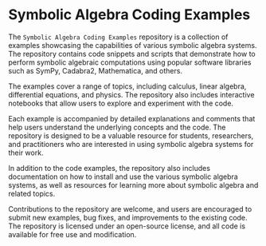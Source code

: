 # Symbolic Algebra Coding Examples

The `Symbolic Algebra Coding Examples` repository is a collection of examples showcasing the capabilities of various symbolic algebra systems. The repository contains code snippets and scripts that demonstrate how to perform symbolic algebraic computations using popular software libraries such as SymPy, Cadabra2, Mathematica, and others.

The examples cover a range of topics, including calculus, linear algebra, differential equations, and physics. The repository also includes interactive notebooks that allow users to explore and experiment with the code.

Each example is accompanied by detailed explanations and comments that help users understand the underlying concepts and the code. The repository is designed to be a valuable resource for students, researchers, and practitioners who are interested in using symbolic algebra systems for their work.

In addition to the code examples, the repository also includes documentation on how to install and use the various symbolic algebra systems, as well as resources for learning more about symbolic algebra and related topics.

Contributions to the repository are welcome, and users are encouraged to submit new examples, bug fixes, and improvements to the existing code. The repository is licensed under an open-source license, and all code is available for free use and modification.
